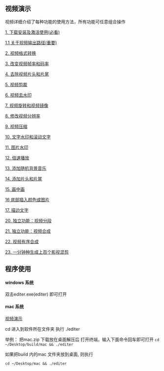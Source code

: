 
## 视频演示

视频详细介绍了每种功能的使用方法，所有功能可任意组合操作

[1. 下载安装及激活使用(必看)](https://www.bilibili.com/video/av91372302/)

[1.1 关于视频输出路径(重要)](https://www.bilibili.com/video/av91374818/)

[2. 视频格式转换](https://www.bilibili.com/video/av91376739/)

[3. 改变视频帧率和码率](https://www.bilibili.com/video/av91379044/)

[4. 去除视频片头和片尾](https://www.bilibili.com/video/av91380945/)

[5. 视频剪裁](https://www.bilibili.com/video/av91384355/)

[6. 视频去水印](https://www.bilibili.com/video/BV1Ha4y1Y7sb/)

[7. 视频旋转和视频镜像](https://www.bilibili.com/video/av91389309/)

[8. 修改视频分辨率](https://www.bilibili.com/video/av91396722/)

[9. 视频压缩](https://www.bilibili.com/video/av91402679/)

[10. 文字水印和滚动文字](https://www.bilibili.com/video/av91410086/)

[11. 图片水印](https://www.bilibili.com/video/av91412931/)

[12. 倍速播放](https://www.bilibili.com/video/av91414537/)

[13. 添加随机背景音乐](https://www.bilibili.com/video/av91417063/)

[14. 添加片头和片尾](https://www.bilibili.com/video/av91418007/)

[15. 画中画](https://www.bilibili.com/video/av92178056/)

[16 底部插入颜色或图片](https://www.bilibili.com/video/av95554050/) 

[17. 描边文字](https://www.bilibili.com/video/BV1hk4y167sZ/)



[20. 独立功能：视频分段](https://www.bilibili.com/video/av91418817/)

[21. 独立功能：视频合成](https://www.bilibili.com/video/av91620976/)

[22. 视频有序合成](https://www.bilibili.com/video/av94297403/)

[23. 一分钟种生成上百个影视混剪](https://www.bilibili.com/video/av94292409/)



## 程序使用

#### windows 系统
双击editer.exe(editer) 即可打开

#### mac 系统

[视频演示](https://www.bilibili.com/video/av92884352/)

cd 进入到软件所在文件夹
执行 ./editer 

举例：
把mac.zip 下载放在桌面解压后
打开终端，输入下面命令回车即可打开
`cd ~/Desktop/build/mac && ./editer`


如果把build 内的mac 文件夹放到桌面, 则执行

`cd ~/Desktop/mac && ./editer`